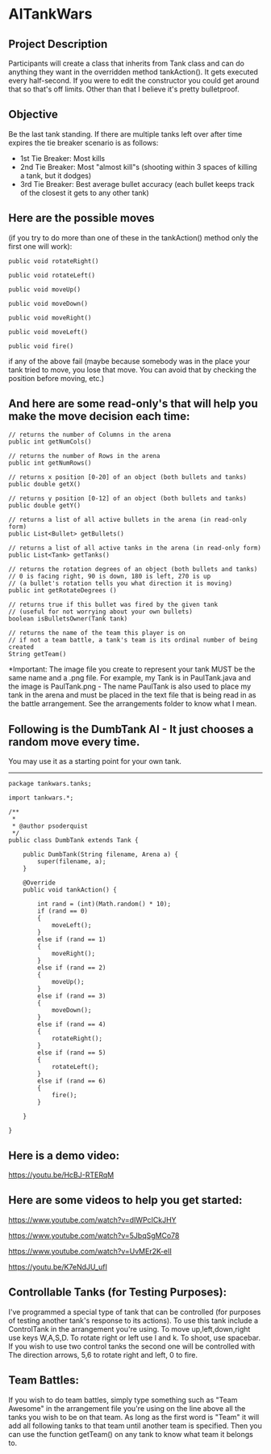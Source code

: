 # AITankWars

## Project Description

Participants will create a class that inherits from Tank class and can do anything they want in the overridden method tankAction(). It gets executed every half-second. If you were to edit the constructor you could get around that so that's off limits. Other than that I believe it's pretty bulletproof.

## Objective

Be the last tank standing. If there are multiple tanks left over after time expires the tie breaker scenario is as follows:

* 1st Tie Breaker: Most kills
* 2nd Tie Breaker: Most "almost kill"s (shooting within 3 spaces of killing a tank, but it dodges)
* 3rd Tie Breaker: Best average bullet accuracy (each bullet keeps track of the closest it gets to any other tank)

## Here are the possible moves 
(if you try to do more than one of these in the tankAction() method only the first one will work):
 
```
public void rotateRight()

public void rotateLeft()

public void moveUp()

public void moveDown()

public void moveRight()

public void moveLeft()

public void fire()
```

if any of the above fail (maybe because somebody was in the place your tank tried to move, you lose that move. You can avoid that by checking the position before moving, etc.)
 

## And here are some read-only's that will help you make the move decision each time:
```
// returns the number of Columns in the arena
public int getNumCols()    

// returns the number of Rows in the arena
public int getNumRows()
 
// returns x position [0-20] of an object (both bullets and tanks)
public double getX()  

// returns y position [0-12] of an object (both bullets and tanks)
public double getY()

// returns a list of all active bullets in the arena (in read-only form)
public List<Bullet> getBullets()

// returns a list of all active tanks in the arena (in read-only form)
public List<Tank> getTanks()
    
// returns the rotation degrees of an object (both bullets and tanks)
// 0 is facing right, 90 is down, 180 is left, 270 is up
// (a bullet's rotation tells you what direction it is moving)
public int getRotateDegrees ()
 
// returns true if this bullet was fired by the given tank
// (useful for not worrying about your own bullets)
boolean isBulletsOwner(Tank tank) 
 
// returns the name of the team this player is on
// if not a team battle, a tank's team is its ordinal number of being created
String getTeam()

```
 
*Important: The image file you create to represent your tank MUST be the same name and a .png file. For example, my Tank is in PaulTank.java and the image is PaulTank.png - The name PaulTank is also used to place my tank in the arena and must be placed in the text file that is being read in as the battle arrangement. See the arrangements folder to know what I mean.

## Following is the DumbTank AI - It just chooses a random move every time.
You may use it as a starting point for your own tank.
___________________________________________________________

```
package tankwars.tanks;

import tankwars.*;

/**
 *
 * @author psoderquist
 */
public class DumbTank extends Tank {

    public DumbTank(String filename, Arena a) {
        super(filename, a);
    }
            
    @Override
    public void tankAction() {
        
        int rand = (int)(Math.random() * 10);
        if (rand == 0)
        {
            moveLeft();
        }
        else if (rand == 1)
        {
            moveRight();
        }
        else if (rand == 2)
        {
            moveUp();
        }
        else if (rand == 3)
        {
            moveDown();
        }
        else if (rand == 4)
        {
            rotateRight();
        }
        else if (rand == 5)
        {
            rotateLeft();
        }
        else if (rand == 6)
        {
            fire();
        }
        
    }
    
}

```

## Here is a demo video:
https://youtu.be/HcBJ-RTERqM

## Here are some videos to help you get started:
https://www.youtube.com/watch?v=dIWPcICkJHY

https://www.youtube.com/watch?v=5JbqSgMCo78

https://www.youtube.com/watch?v=UvMEr2K-eII

https://youtu.be/K7eNdJU_ufI

## Controllable Tanks (for Testing Purposes):
I've programmed a special type of tank that can be controlled (for purposes of testing another tank's response to its actions). To use this tank include a ControlTank in the arrangement you're using. To move up,left,down,right use keys W,A,S,D. To rotate right or left use l and k. To shoot, use spacebar. If you wish to use two control tanks the second one will be controlled with The direction arrows, 5,6 to rotate right and left, 0 to fire.

## Team Battles:
If you wish to do team battles, simply type something such as "Team Awesome" in the arrangement file you're using on the line above all the tanks you wish to be on that team. As long as the first word is "Team" it will add all following tanks to that team until another team is specified. Then you can use the function getTeam() on any tank to know what team it belongs to.
